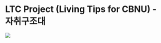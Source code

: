 # LTC Project (Living Tips for CBNU) - 자취구조대
<img src="https://img.shields.io/badge/Python-3776AB?style=flat-square&logo=python&logoColor=white"/>
